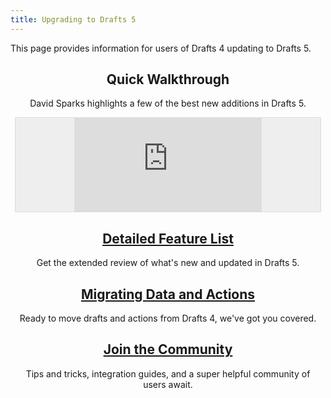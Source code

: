 ```yaml
---
title: Upgrading to Drafts 5
---
```


<p>This page provides information for users of Drafts 4 updating to Drafts 5.</p>

<div class='pure-g'>
  <div class='pure-u-1-1' style='text-align:center;'>
  <div class="callout">
    <h2>Quick Walkthrough</h2>
    <p>David Sparks highlights a few of the best new additions in Drafts 5.</p>
    <div style='border:1px solid #ddd;background:#eee;margin:.5em;'>
      <div class='embed-container'>
        <iframe src='https://player.vimeo.com/video/263948739' frameborder='0' webkitAllowFullScreen mozallowfullscreen allowFullScreen></iframe>
      </div>
    </div>
    </div>
  </div>
  <div class='pure-u-1-1 pure-u-md-1-2' style='text-align:center;'>
    <div class="callout" style="margin: 1em;">
    <a href="/gettingstarted/overview">
      <h2>Detailed Feature List</h2>
      </a>
      <p>Get the extended review of what's new and updated in Drafts 5.</p>
    </div>
  </div>
  <div class='pure-u-1-1 pure-u-md-1-2' style='text-align:center;'>
    <div class="callout" style="margin: 1em;">
      <h2><a href="/gettingstarted/migration">Migrating Data and Actions</a></h2>
      <p>Ready to move drafts and actions from Drafts 4, we've got you covered.</p>
    </div>
  </div>
  <div class='pure-u-1-1 pure-u-md-1-2' style='text-align:center;'>
    <div class="callout" style="margin: 1em;">
      <h2><a href="https://forums.getdrafts.com/">Join the Community</a></h2>
      <p>Tips and tricks, integration guides, and a super helpful community of users await.</p>
    </div>
  </div>
</div>
